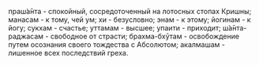 праш́а̄нта - спокойный, сосредоточенный на лотосных стопах Кришны; манасам - к тому, чей ум; хи - безусловно; энам - к этому; йогинам - к йогу; сукхам - счастье; уттамам - высшее; упаити - приходит; ш́а̄нта-раджасам - свободное от страсти; брахма-бхӯтам - освобождение путем осознания своего тождества с Абсолютом; акалмашам - лишенное всех последствий греха.